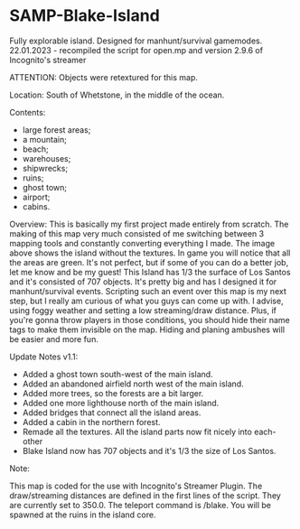 # SAMP-Blake-Island
Fully explorable island. Designed for manhunt/survival gamemodes.
22.01.2023 - recompiled the script for open.mp and version 2.9.6 of Incognito's streamer

ATTENTION:
Objects were retextured for this map.

Location:
South of Whetstone, in the middle of the ocean.

Contents:
- large forest areas;
- a mountain;
- beach;
- warehouses;
- shipwrecks;
- ruins;
- ghost town;
- airport;
- cabins.

Overview:
This is basically my first project made entirely from scratch. The making of this map very much consisted of me switching between 3 mapping tools and constantly converting everything I made.
The image above shows the island without the textures. In game you will notice that all the areas are green. It's not perfect, but if some of you can do a better job, let me know and be my guest!
This Island has 1/3 the surface of Los Santos and it's consisted of 707 objects. It's pretty big and has I designed it for manhunt/survival events.
Scripting such an event over this map is my next step, but I really am curious of what you guys can come up with.
I advise, using foggy weather and setting a low streaming/draw distance. Plus, if you're gonna throw players in those conditions, you should hide their name tags to make them invisible on the map.
Hiding and planing ambushes will be easier and more fun.

Update Notes v1.1:
- Added a ghost town south-west of the main island.
- Added an abandoned airfield north west of the main island.
- Added more trees, so the forests are a bit larger.
- Added one more lighthouse north of the main island.
- Added bridges that connect all the island areas.
- Added a cabin in the northern forest.
- Remade all the textures. All the island parts now fit nicely into each-other
- Blake Island now has 707 objects and it's 1/3 the size of Los Santos.

Note:

This map is coded for the use with Incognito's Streamer Plugin.
The draw/streaming distances are defined in the first lines of the script. They are currently set to 350.0.
The teleport command is /blake. You will be spawned at the ruins in the island core.